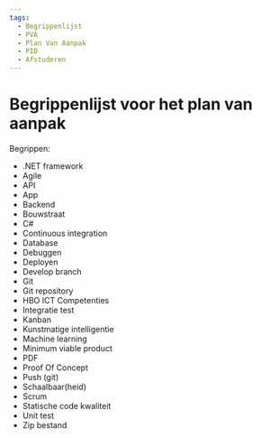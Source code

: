 ```yaml
---
tags:
  - Begrippenlijst
  - PVA
  - Plan Van Aanpak
  - PID
  - Afstuderen
---
```

# Begrippenlijst voor het plan van aanpak

Begrippen:
-   .NET framework
-   Agile
-   API
-   App
-   Backend
-   Bouwstraat
-   C#
-   Continuous integration
-   Database
-   Debuggen
-   Deployen
-   Develop branch
-   Git
-   Git repository
-   HBO ICT Competenties
-   Integratie test
-   Kanban
-   Kunstmatige intelligentie
-   Machine learning
-   Minimum viable product
-   PDF
-   Proof Of Concept    
-   Push (git)
-   Schaalbaar(heid)
-   Scrum
-   Statische code kwaliteit
-   Unit test
-   Zip bestand